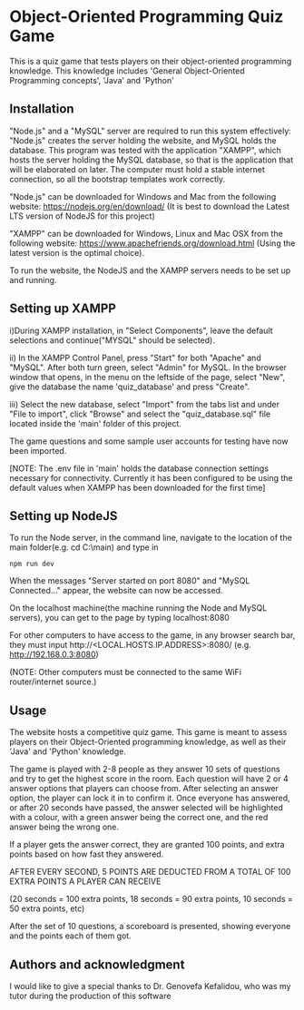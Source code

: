 # Object-Oriented Programming Quiz Game

This is a quiz game that tests players on their object-oriented programming knowledge. This knowledge includes 'General Object-Oriented Programming concepts', 'Java' and 'Python'

## Installation
"Node.js" and a "MySQL" server are required to run this system effectively: "Node.js" creates the server holding the website, and MySQL holds the database. This program was tested with the application "XAMPP", which hosts the server holding the MySQL database, so that is the application that will be elaborated on later.
The computer must hold a stable internet connection, so all the bootstrap templates work correctly.

"Node.js" can be downloaded for Windows and Mac from the following website: https://nodejs.org/en/download/
(It is best to download the Latest LTS version of NodeJS for this project)

"XAMPP" can be downloaded for Windows, Linux and Mac OSX from the following website: https://www.apachefriends.org/download.html
(Using the latest version is the optimal choice).

To run the website, the NodeJS and the XAMPP servers needs to be set up and running.

## Setting up XAMPP
i)During XAMPP installation, in "Select Components", leave the default selections and continue("MYSQL" should be selected).

ii) In the XAMPP Control Panel, press "Start" for both "Apache" and "MySQL". After both turn green, select "Admin" for MySQL. 
In the browser window that opens, in the menu on the leftside of the page, select "New", give the database the name 'quiz_database' and press "Create".

iii) Select the new database, select "Import" from the tabs list and under "File to import", click "Browse" and select the "quiz_database.sql" file located inside the 'main' folder of this project.

The game questions and some sample user accounts for testing have now been imported.

[NOTE: The .env file in 'main' holds the database connection settings necessary for connectivity. Currently it has been configured to be using the default values when XAMPP has been downloaded for the first time]

## Setting up NodeJS
To run the Node server, in the command line, navigate to the location of the main folder(e.g. cd C:\main) and type in 
```
npm run dev
```

When the messages "Server started on port 8080" and "MySQL Connected..." appear, the website can now be accessed.

On the localhost machine(the machine running the Node and MySQL servers), you can get to the page by typing
localhost:8080

For other computers to have access to the game, in any browser search bar, they must input 
http://<LOCAL.HOSTS.IP.ADDRESS>:8080/ (e.g. http://192.168.0.3:8080)

(NOTE: Other computers must be connected to the same WiFi router/internet source.)

## Usage
The website hosts a competitive quiz game. This game is meant to assess players on their Object-Oriented programming knowledge, as well as their 'Java' and 'Python' knowledge.

The game is played with 2-8 people as they answer 10 sets of questions and try to get the highest score in the room. Each question will have 2 or 4 answer options that players can choose from. 
After selecting an answer option, the player can lock it in to confirm it. Once everyone has answered, or after 20 seconds have passed, the answer selected will be highlighted with a colour, with a green answer being the correct one, and the red answer being the wrong one.

If a player gets the answer correct, they are granted 100 points, and extra points based on how fast they answered.

AFTER EVERY SECOND, 5 POINTS ARE DEDUCTED FROM A TOTAL OF 100 EXTRA POINTS A PLAYER CAN RECEIVE

(20 seconds = 100 extra points, 18 seconds = 90 extra points, 10 seconds = 50 extra points, etc)

After the set of 10 questions, a scoreboard is presented, showing everyone and the points each of them got.

## Authors and acknowledgment
I would like to give a special thanks to Dr. Genovefa Kefalidou, who was my tutor during the production of this software